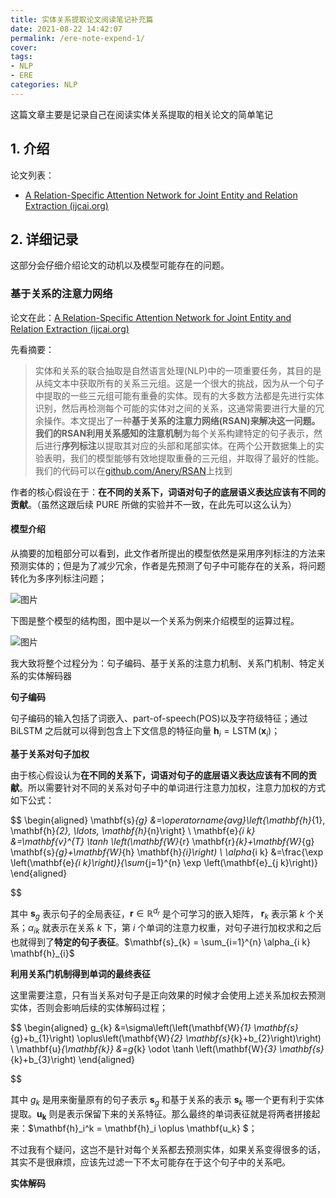 ```yaml
---
title: 实体关系提取论文阅读笔记补充篇
date: 2021-08-22 14:42:07
permalink: /ere-note-expend-1/
cover: 
tags: 
- NLP
- ERE
categories: NLP
---
```

这篇文章主要是记录自己在阅读实体关系提取的相关论文的简单笔记

## 1. 介绍

论文列表：

- [A Relation-Specific Attention Network for Joint Entity and Relation Extraction (ijcai.org)](https://www.ijcai.org/proceedings/2020/0561.pdf)

## 2. 详细记录

这部分会仔细介绍论文的动机以及模型可能存在的问题。

### 基于关系的注意力网络

论文在此：[A Relation-Specific Attention Network for Joint Entity and Relation Extraction (ijcai.org)](https://www.ijcai.org/proceedings/2020/0561.pdf)

先看摘要：

> 实体和关系的联合抽取是自然语言处理(NLP)中的一项重要任务，其目的是从纯文本中获取所有的关系三元组。这是一个很大的挑战，因为从一个句子中提取的一些三元组可能有重叠的实体。现有的大多数方法都是先进行实体识别，然后再检测每个可能的实体对之间的关系，这通常需要进行大量的冗余操作。本文提出了一种**基于关系的注意力网络(RSAN)**来解决这一问题。我们的RSAN利用**关系感知的注意机制**为每个关系构建特定的句子表示，然后进行**序列标注**以提取其对应的头部和尾部实体。在两个公开数据集上的实验表明，我们的模型能够有效地提取重叠的三元组，并取得了最好的性能。我们的代码可以在[github.com/Anery/RSAN](https://github.com/Anery/RSAN)上找到

作者的核心假设在于：**在不同的关系下，词语对句子的底层语义表达应该有不同的贡献**。（虽然这跟后续 PURE 所做的实验并不一致，在此先可以这么认为）

#### 模型介绍

从摘要的加粗部分可以看到，此文作者所提出的模型依然是采用序列标注的方法来预测实体的；但是为了减少冗余，作者是先预测了句子中可能存在的关系，将问题转化为多序列标注问题；

![图片](https://xerrors.oss-cn-shanghai.aliyuncs.com/imgs/20210825190045-imagepng)

下图是整个模型的结构图，图中是以一个关系为例来介绍模型的运算过程。

![图片](https://xerrors.oss-cn-shanghai.aliyuncs.com/imgs/20210825190206-imagepng)

我大致将整个过程分为：句子编码、基于关系的注意力机制、关系门机制、特定关系的实体解码器

**句子编码**

句子编码的输入包括了词嵌入、part-of-speech(POS)以及字符级特征；通过 BiLSTM 之后就可以得到包含上下文信息的特征向量 $\mathbf{h}_i = \operatorname{LSTM}(\mathbf{x}_i)$；

**基于关系对句子加权**

由于核心假设认为**在不同的关系下，词语对句子的底层语义表达应该有不同的贡献**。所以需要针对不同的关系对句子中的单词进行注意力加权，注意力加权的方式如下公式：

$$
\begin{aligned}
\mathbf{s}_{g} &=\operatorname{avg}\left\{\mathbf{h}_{1}, \mathbf{h}_{2}, \ldots, \mathbf{h}_{n}\right\} \\
\mathbf{e}_{i k} &=\mathbf{v}^{T} \tanh \left(\mathbf{W}_{r} \mathbf{r}_{k}+\mathbf{W}_{g} \mathbf{s}_{g}+\mathbf{W}_{h} \mathbf{h}_{i}\right) \\
\alpha_{i k} &=\frac{\exp \left(\mathbf{e}_{i k}\right)}{\sum_{j=1}^{n} \exp \left(\mathbf{e}_{j k}\right)}
\end{aligned}

$$

其中 $\mathbf{s}_g$ 表示句子的全局表征，$\mathbf{r}\in \mathbb{R}^{d_r}$ 是个可学习的嵌入矩阵， $\mathbf{r}_k$ 表示第 $k$ 个关系；$\alpha_{i k}$ 就表示在关系 $k$ 下，第 $i$ 个单词的注意力权重，对句子进行加权求和之后也就得到了**特定的句子表征**。$\mathbf{s}_{k} = \sum_{i=1}^{n} \alpha_{i k} \mathbf{h}_{i}$

**利用关系门机制得到单词的最终表征**

这里需要注意，只有当关系对句子是正向效果的时候才会使用上述关系加权去预测实体，否则会影响后续的实体解码过程；

$$
\begin{aligned}
g_{k} &=\sigma\left(\left(\mathbf{W}_{1} \mathbf{s}_{g}+b_{1}\right) \oplus\left(\mathbf{W}_{2} \mathbf{s}_{k}+b_{2}\right)\right) \\
\mathbf{u}_{\mathbf{k}} &=g_{k} \odot \tanh \left(\mathbf{W}_{3} \mathbf{s}_{k}+b_{3}\right)
\end{aligned}

$$

其中 $g_k$ 是用来衡量原有的句子表示 $\mathbf{s}_g$ 和基于关系的表示 $\mathbf{s}_k$ 哪一个更有利于实体提取。$\mathbf{u_k}$ 则是表示保留下来的关系特征。那么最终的单词表征就是将两者拼接起来：$\mathbf{h}_i^k = \mathbf{h}_i \oplus \mathbf{u_k} $；

不过我有个疑问，这岂不是针对每个关系都去预测实体，如果关系变得很多的话，其实不是很麻烦，应该先过滤一下不太可能存在于这个句子中的关系吧。

**实体解码**
